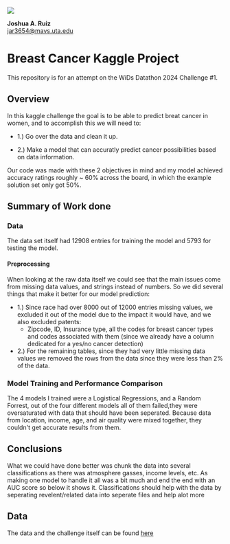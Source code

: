 ![](https://github.com/UTA-DataScience/ProjectTempate/blob/main/UTA-DataScience-Logo.png)

**Joshua A. Ruiz**  
jar3654@mavs.uta.edu  

# Breast Cancer Kaggle Project

This repository is for an attempt on the WiDs Datathon 2024 Challenge #1. 

## Overview

In this kaggle challenge the goal is to be able to predict breat cancer in women, and to accomplish this we will need to:

  + 1.) Go over the data and clean it up.

  + 2.) Make a model that can accuratly predict cancer possibilities based on data information.

Our code was made with these 2 objectives in mind and my model achieved accuracy ratings roughly ~ 60% across the board, in which the example solution set only got 50%. 

## Summary of Work done
### Data

The data set itself had 12908 entries for training the model and 5793 for testing the model.

#### Preprocessing

When looking at the raw data itself we could see that the main issues come from missing data values, and strings instead of numbers.
So we did several things that make it better for our model prediction:

  + 1.) Since race had over 8000 out of 12000 entries missing values, we excluded it out of the model due to the impact it would have, and we also excluded patents:
    + Zipcode, ID, Insurance type, all the codes for breast cancer types and codes associated with them (since we already have a column dedicated for a yes/no cancer detection)
  + 2.) For the remaining tables, since they had very little missing data values we removed the rows from the data since they were less than 2% of the data.

### Model Training and Performance Comparison

The 4 models I trained were a Logistical Regressions, and a Random Forrest, out of the four different models all of them failed,they were oversaturated with data that should have been seperated. Because data from location, income, age, and air quality were mixed together, they couldn't get accurate results from them.

## Conclusions

What we could have done better was chunk the data into several classifications as there was atmosphere gasses, income levels, etc. As making one model to handle it all was a bit much and end the end with an AUC score so below it shows it. Classifications should help with the data by seperating revelent/related data into seperate files and help alot more

## Data

The data and the challenge itself can be found [here](https://www.kaggle.com/competitions/widsdatathon2024-challenge1/data)
